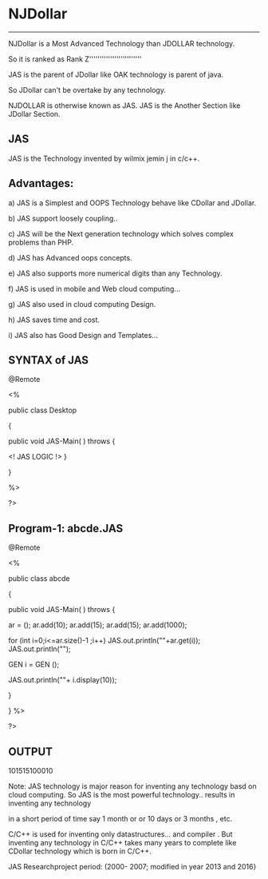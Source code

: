 # NJDollar
-----------

NJDollar   is a  Most  Advanced   Technology  than  JDOLLAR technology.

So  it  is   ranked   as   Rank Z'''''''''''''''''''''''''

JAS  is  the  parent   of  JDollar  like   OAK  technology   is  parent  of   java.

So    JDollar   can't    be  overtake  by   any  technology.

NJDOLLAR is  otherwise   known  as  JAS. JAS  is  the  Another  Section  like  JDollar Section.




JAS 
---

JAS   is  the   Technology   invented   by  wilmix  jemin j  in c/c++.



Advantages:
----------

a)  JAS   is   a   Simplest  and   OOPS   Technology   behave  like CDollar and  JDollar.

b)  JAS  support  loosely   coupling..

c)  JAS   will  be   the  Next  generation technology  which solves   complex  problems  than PHP.

d)  JAS  has Advanced   oops  concepts.

e)  JAS  also   supports  more   numerical  digits   than  any Technology.


f)  JAS  is  used  in  mobile  and  Web cloud  computing...


g)  JAS  also  used  in cloud  computing  Design.

h) JAS  saves   time  and  cost.

i)  JAS  also  has   Good  Design  and  Templates...



SYNTAX  of JAS
--------------

<JAS>
@Remote


 

<%



public  class  Desktop

{





public void  JAS-Main( ) throws <EXE>
{

<!  JAS  LOGIC  !>
}   

}

%>

?>




Program-1: abcde.JAS
----------


<JAS>
@Remote


 

<%





public  class  abcde

{





public void  JAS-Main( ) throws <EXE>
{




<AList> <Integer>  ar  =  <NEW>  <AList> <Integer>();
ar.add(10);
ar.add(15);
ar.add(15);
ar.add(1000);


for  (int  i=0;i<=ar.size()-1 ;i++)
JAS.out.println(""+ar.get(i));
JAS.out.println("");

GEN  i  = <NEW> GEN ();
  
 JAS.out.println(""+ i.display(10));

}

}
%>

?>



OUTPUT
------

 101515100010

Note:  JAS  technology  is   major reason  for inventing   any  technology  basd  on  cloud computing.
So   JAS   is  the  most   powerful  technology..  results  in  inventing  any  technology

in   a  short  period  of  time  say  1 month or or  10 days  or  3  months  , etc.

C/C++   is  used  for  inventing   only  datastructures...
and  compiler  .  But   inventing   any  technology   in C/C++
takes   many  years  to complete  like   CDollar technology which   is    born  in  C/C++.

JAS  Researchproject  period:  (2000- 2007; modified  in year  2013  and  2016}
